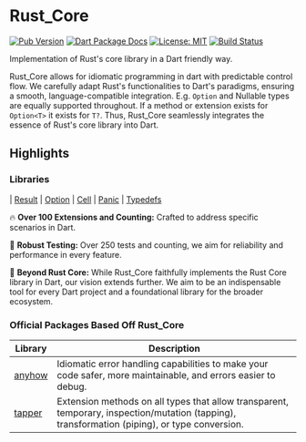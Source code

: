 # Rust_Core

[![Pub Version](https://img.shields.io/pub/v/rust_core.svg)](https://pub.dev/packages/rust_core)
[![Dart Package Docs](https://img.shields.io/badge/documentation-pub.dev-blue.svg)](https://pub.dev/documentation/rust_core/latest/)
[![License: MIT](https://img.shields.io/badge/license-MIT-purple.svg)](https://opensource.org/licenses/MIT)
[![Build Status](https://github.com/mcmah309/rust_core/actions/workflows/dart.yml/badge.svg)](https://github.com/mcmah309/rust_core/actions)

Implementation of Rust's core library in a Dart friendly way.

Rust_Core allows for idiomatic programming in dart with predictable control flow. We carefully adapt Rust's 
functionalities to Dart's paradigms, ensuring a smooth, 
language-compatible integration. E.g. `Option` and Nullable types are equally supported throughout. If a method or 
extension exists for `Option<T>` it exists for `T?`. Thus, Rust_Core seamlessly integrates the essence of Rust's 
core library into Dart.

## Highlights
### Libraries

| [Result] | [Option] | [Cell] | [Panic] | [Typedefs]

🔥 **Over 100 Extensions and Counting:** Crafted to address specific scenarios in Dart.

🧪 **Robust Testing:** Over 250 tests and counting, we aim for reliability and performance in every feature.

🚀 **Beyond Rust Core:** While Rust_Core faithfully implements the Rust Core library in Dart, our vision extends further.
We aim to be an indispensable tool for every Dart project and a foundational library for the broader ecosystem.

### Official Packages Based Off Rust_Core
| Library | Description |
| ------- | ----------- |
| [anyhow] | Idiomatic error handling capabilities to make your code safer, more maintainable, and errors easier to debug. |
| [tapper] | Extension methods on all types that allow transparent, temporary, inspection/mutation (tapping), transformation (piping), or type conversion. |


[Cell]: https://github.com/mcmah309/rust_core/tree/master/lib/src/cell
[Option]: https://github.com/mcmah309/rust_core/tree/master/lib/src/option
[Panic]: https://github.com/mcmah309/rust_core/tree/master/lib/src/panic
[Result]: https://github.com/mcmah309/rust_core/tree/master/lib/src/result
[Typedefs]: https://github.com/mcmah309/rust_core/tree/master/lib/src/typedefs


[anyhow]: https://pub.dev/packages/anyhow
[tapper]: https://pub.dev/packages/anyhow
